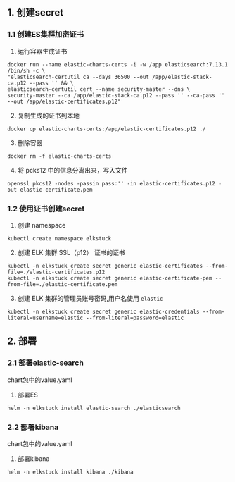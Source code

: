 ## 1. 创建secret

### 1.1 创建ES集群加密证书
1. 运行容器生成证书
```shell
docker run --name elastic-charts-certs -i -w /app elasticsearch:7.13.1 /bin/sh -c \
"elasticsearch-certutil ca --days 36500 --out /app/elastic-stack-ca.p12 --pass '' && \
elasticsearch-certutil cert --name security-master --dns \
security-master --ca /app/elastic-stack-ca.p12 --pass '' --ca-pass '' --out /app/elastic-certificates.p12"
```
2. 复制生成的证书到本地
```shell
docker cp elastic-charts-certs:/app/elastic-certificates.p12 ./
```
3. 删除容器
```shell
docker rm -f elastic-charts-certs
```
4. 将 pcks12 中的信息分离出来，写入文件
```shell
openssl pkcs12 -nodes -passin pass:'' -in elastic-certificates.p12 -out elastic-certificate.pem
```
### 1.2 使用证书创建secret
1. 创建 namespace
```shell
kubectl create namespace elkstuck
```
2. 创建 ELK 集群 SSL（p12） 证书的证书
```shell
kubectl -n elkstuck create secret generic elastic-certificates --from-file=./elastic-certificates.p12
kubectl -n elkstuck create secret generic elastic-certificate-pem --from-file=./elastic-certificate.pem
```
3. 创建 ELK 集群的管理员账号密码,用户名使用 `elastic`
```shell
kubectl -n elkstuck create secret generic elastic-credentials --from-literal=username=elastic --from-literal=password=elastic
```
## 2. 部署
### 2.1 部署elastic-search
chart包中的value.yaml
1. 部署ES
```shell
helm -n elkstuck install elastic-search ./elasticsearch
```

### 2.2 部署kibana
chart包中的value.yaml
1. 部署kibana
```shell
helm -n elkstuck install kibana ./kibana
```